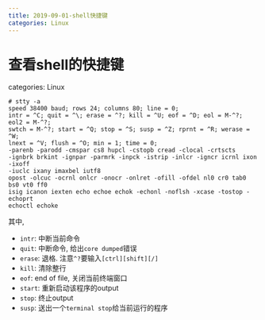 ```yaml
---
title: 2019-09-01-shell快捷键
categories: Linux
---
```

# 查看shell的快捷键
categories: Linux
```
# stty -a
speed 38400 baud; rows 24; columns 80; line = 0;
intr = ^C; quit = ^\; erase = ^?; kill = ^U; eof = ^D; eol = M-^?; eol2 = M-^?;
swtch = M-^?; start = ^Q; stop = ^S; susp = ^Z; rprnt = ^R; werase = ^W;
lnext = ^V; flush = ^O; min = 1; time = 0;
-parenb -parodd -cmspar cs8 hupcl -cstopb cread -clocal -crtscts
-ignbrk brkint -ignpar -parmrk -inpck -istrip -inlcr -igncr icrnl ixon -ixoff
-iuclc ixany imaxbel iutf8
opost -olcuc -ocrnl onlcr -onocr -onlret -ofill -ofdel nl0 cr0 tab0 bs0 vt0 ff0
isig icanon iexten echo echoe echok -echonl -noflsh -xcase -tostop -echoprt
echoctl echoke
```

其中, 

* `intr`: 中断当前命令
*  `quit`: 中断命令, 给出`core dumped`错误
* `erase`: 退格. 注意`^?`要输入`[ctrl][shift][/]`
* `kill`: 清除整行
* `eof`: end of file, 关闭当前终端窗口
* `start`: 重新启动该程序的output
* `stop`: 终止output
* `susp`: 送出一个`terminal stop`给当前运行的程序

